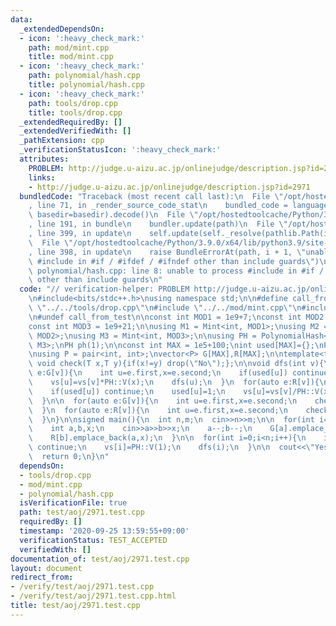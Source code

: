 ```yaml
---
data:
  _extendedDependsOn:
  - icon: ':heavy_check_mark:'
    path: mod/mint.cpp
    title: mod/mint.cpp
  - icon: ':heavy_check_mark:'
    path: polynomial/hash.cpp
    title: polynomial/hash.cpp
  - icon: ':heavy_check_mark:'
    path: tools/drop.cpp
    title: tools/drop.cpp
  _extendedRequiredBy: []
  _extendedVerifiedWith: []
  _pathExtension: cpp
  _verificationStatusIcon: ':heavy_check_mark:'
  attributes:
    PROBLEM: http://judge.u-aizu.ac.jp/onlinejudge/description.jsp?id=2971
    links:
    - http://judge.u-aizu.ac.jp/onlinejudge/description.jsp?id=2971
  bundledCode: "Traceback (most recent call last):\n  File \"/opt/hostedtoolcache/Python/3.9.0/x64/lib/python3.9/site-packages/onlinejudge_verify/documentation/build.py\"\
    , line 71, in _render_source_code_stat\n    bundled_code = language.bundle(stat.path,\
    \ basedir=basedir).decode()\n  File \"/opt/hostedtoolcache/Python/3.9.0/x64/lib/python3.9/site-packages/onlinejudge_verify/languages/cplusplus.py\"\
    , line 191, in bundle\n    bundler.update(path)\n  File \"/opt/hostedtoolcache/Python/3.9.0/x64/lib/python3.9/site-packages/onlinejudge_verify/languages/cplusplus_bundle.py\"\
    , line 399, in update\n    self.update(self._resolve(pathlib.Path(included), included_from=path))\n\
    \  File \"/opt/hostedtoolcache/Python/3.9.0/x64/lib/python3.9/site-packages/onlinejudge_verify/languages/cplusplus_bundle.py\"\
    , line 398, in update\n    raise BundleErrorAt(path, i + 1, \"unable to process\
    \ #include in #if / #ifdef / #ifndef other than include guards\")\nonlinejudge_verify.languages.cplusplus_bundle.BundleErrorAt:\
    \ polynomial/hash.cpp: line 8: unable to process #include in #if / #ifdef / #ifndef\
    \ other than include guards\n"
  code: "// verification-helper: PROBLEM http://judge.u-aizu.ac.jp/onlinejudge/description.jsp?id=2971\n\
    \n#include<bits/stdc++.h>\nusing namespace std;\n\n#define call_from_test\n#include\
    \ \"../../tools/drop.cpp\"\n#include \"../../mod/mint.cpp\"\n#include \"../../polynomial/hash.cpp\"\
    \n#undef call_from_test\n\nconst int MOD1 = 1e9+7;\nconst int MOD2 = 1e9+9;\n\
    const int MOD3 = 1e9+21;\n\nusing M1 = Mint<int, MOD1>;\nusing M2 = Mint<int,\
    \ MOD2>;\nusing M3 = Mint<int, MOD3>;\n\nusing PH = PolynomialHash<int, M1, M2,\
    \ M3>;\nPH ph(1);\n\nconst int MAX = 1e5+100;\nint used[MAX]={};\nPH::V vs[MAX];\n\
    \nusing P = pair<int, int>;\nvector<P> G[MAX],R[MAX];\n\ntemplate<typename T>\
    \ void check(T x,T y){if(x!=y) drop(\"No\");};\n\nvoid dfs(int v){\n  for(auto\
    \ e:G[v]){\n    int u=e.first,x=e.second;\n    if(used[u]) continue;\n    used[u]=1;\n\
    \    vs[u]=vs[v]*PH::V(x);\n    dfs(u);\n  }\n  for(auto e:R[v]){\n    int u=e.first,x=e.second;\n\
    \    if(used[u]) continue;\n    used[u]=1;\n    vs[u]=vs[v]/PH::V(x);\n    dfs(u);\n\
    \  }\n\n  for(auto e:G[v]){\n    int u=e.first,x=e.second;\n    check(vs[u],vs[v]*PH::V(x));\n\
    \  }\n  for(auto e:R[v]){\n    int u=e.first,x=e.second;\n    check(vs[u],vs[v]/PH::V(x));\n\
    \  }\n}\n\nsigned main(){\n  int n,m;\n  cin>>n>>m;\n\n  for(int i=0;i<m;i++){\n\
    \    int a,b,x;\n    cin>>a>>b>>x;\n    a--;b--;\n    G[a].emplace_back(b,x);\n\
    \    R[b].emplace_back(a,x);\n  }\n\n  for(int i=0;i<n;i++){\n    if(used[i])\
    \ continue;\n    vs[i]=PH::V(1);\n    dfs(i);\n  }\n\n  cout<<\"Yes\"<<endl;\n\
    \  return 0;\n}\n"
  dependsOn:
  - tools/drop.cpp
  - mod/mint.cpp
  - polynomial/hash.cpp
  isVerificationFile: true
  path: test/aoj/2971.test.cpp
  requiredBy: []
  timestamp: '2020-09-25 13:59:55+09:00'
  verificationStatus: TEST_ACCEPTED
  verifiedWith: []
documentation_of: test/aoj/2971.test.cpp
layout: document
redirect_from:
- /verify/test/aoj/2971.test.cpp
- /verify/test/aoj/2971.test.cpp.html
title: test/aoj/2971.test.cpp
---
```

